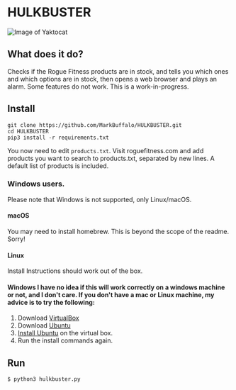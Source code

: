 # HULKBUSTER

![Image of Yaktocat](https://i.imgur.com/yO15yxI.png)

## What does it do?

Checks if the Rogue Fitness products are in stock, and tells you which ones and which options are in stock, then opens a web browser and plays an alarm. Some features do not work. This is a work-in-progress.

## Install
```
git clone https://github.com/MarkBuffalo/HULKBUSTER.git
cd HULKBUSTER 
pip3 install -r requirements.txt
```
You now need to edit `products.txt`. Visit roguefitness.com and add products you want to search to products.txt, separated by new lines. A default list of products is included.

### Windows users.

Please note that Windows is not supported, only Linux/macOS. 


#### macOS

You may need to install homebrew. This is beyond the scope of the readme. Sorry!

#### Linux

Install Instructions should work out of the box.

#### Windows I have no idea if this will work correctly on a windows machine or not, and I don't care. If you don't have a mac or Linux machine, my advice is to try the following:

1. Download [VirtualBox](https://www.virtualbox.org/wiki/Downloads)
2. Download [Ubuntu](https://ubuntu.com/download/desktop)
3. [Install Ubuntu](https://www.youtube.com/watch?v=diIW3fgewhI) on the virtual box.
4. Run the install commands again.

## Run 
```
$ python3 hulkbuster.py
```
